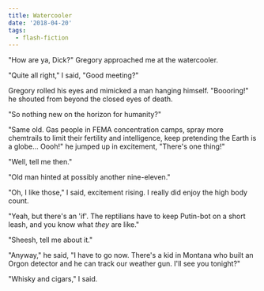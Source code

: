 ```yaml
---
title: Watercooler
date: '2018-04-20'
tags:
  - flash-fiction
---
```


"How are ya, Dick?" Gregory approached me at the watercooler.

"Quite all right," I said, "Good meeting?"

<!-- truncate -->

Gregory rolled his eyes and mimicked a man hanging himself. "Boooring!" he
shouted from beyond the closed eyes of death.

"So nothing new on the horizon for humanity?"

"Same old. Gas people in FEMA concentration camps, spray more chemtrails to
limit their fertility and intelligence, keep pretending the Earth is a globe...
Oooh!" he jumped up in excitement, "There's one thing!"

"Well, tell me then."

"Old man hinted at possibly another nine-eleven."

"Oh, I like those," I said, excitement rising. I really did enjoy the high body
count.

"Yeah, but there's an 'if'. The reptilians have to keep Putin-bot on a short
leash, and you know what _they_ are like."

"Sheesh, tell me about it."

"Anyway," he said, "I have to go now. There's a kid in Montana who built an
Orgon detector and he can track our weather gun. I'll see you tonight?"

"Whisky and cigars," I said.
